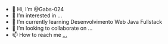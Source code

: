 - 👋 Hi, I’m @Gabs-024
- 👀 I’m interested in ...
- 🌱 I’m currently learning Desenvolvimento Web Java Fullstack
- 💞️ I’m looking to collaborate on ...
- 📫 How to reach me [...](https://www.linkedin.com/in/gabs-ferreira/)

<!---
Gabs-024/Gabs-024 is a ✨ special ✨ repository because its `README.md` (this file) appears on your GitHub profile.
You can click the Preview link to take a look at your changes.
--->
